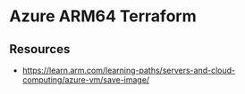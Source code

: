 # Azure ARM64 Terraform


## Resources

* https://learn.arm.com/learning-paths/servers-and-cloud-computing/azure-vm/save-image/

